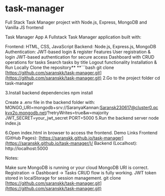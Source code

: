 # task-manager
Full Stack Task Manager project with Node.js, Express, MongoDB and Vanilla JS frontend

Task Manager App A Fullstack Task Manager application built with:

Frontend: HTML, CSS, JavaScript Backend: Node.js, Express.js, MongoDB Authentication: JWT-based login & register Features User registration & login JWT-based authentication for secure access Dashboard with CRUD operations for tasks Search tasks by title Logout functionality Installation & Run Locally Clone the repository** **```bash git clone [https://github.com/saranskk/task-manager.git](https://github.com/saranskk/task-manager.git) 2.Go to the project folder cd task-manager

3.Install backend dependencies npm install

Create a .env file in the backend folder with: MONGO_URI=mongodb+srv://SaranyaKannan:Saransk230617@cluster0.qckyx2o.mongodb.net/?retryWrites=true&w=majority JWT_SECRET=your_jwt_secret PORT=5000 5.Run the backend server node index.js

6.Open index.html in browser to access the frontend. Demo Links Frontend (GitHub Pages): [https://saranskk.github.io/task-manager](https://saranskk.github.io/task-manager/)/ Backend (Localhost): http://localhost:5000

Notes:

Make sure MongoDB is running or your cloud MongoDB URI is correct. Registration → Dashboard → Tasks CRUD flow is fully working. JWT token stored in localStorage for session management. git clone [https://github.com/saranskk/task-manager.git](https://github.com/saranskk/task-manager.git)
